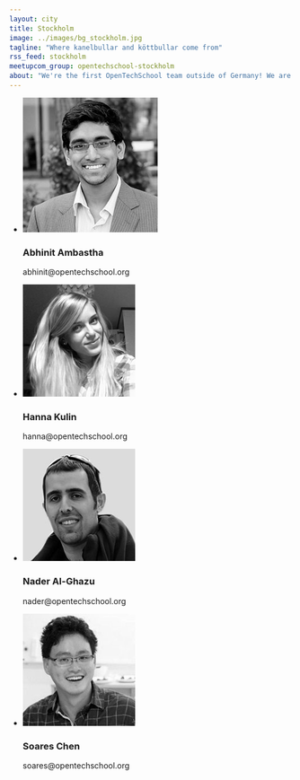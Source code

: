 ```yaml
---
layout: city
title: Stockholm
image: ../images/bg_stockholm.jpg
tagline: "Where kanelbullar and köttbullar come from"
rss_feed: stockholm
meetupcom_group: opentechschool-stockholm
about: "We're the first OpenTechSchool team outside of Germany! We are developing a network of coworking spaces, startups, schools, and institutions to organize our events, and are currently collaborating with the KTH (Royal Institute of Technology) and KKH (Royal Institute of Art) to create a university-powered hacker space in town."
---
```




<ul class="float_list float_list_4 team_list">

  <li class="member">
    <img src="/images/team/abhinit.jpg">
    <h3>Abhinit Ambastha</h3>
    <p>abhinit@opentechschool.org</p>
  </li>

  <li class="member">
    <img src="/images/team/hanna.jpg">
    <h3>Hanna Kulin</h3>
    <p>hanna@opentechschool.org</p>
  </li>


  <li class="member">
    <img src="/images/team/nader.jpg">
    <h3>Nader Al-Ghazu</h3>
    <p>nader@opentechschool.org</p>
  </li>

  <li class="member">
    <img src="/images/team/soares.jpg">
    <h3>Soares Chen</h3>
    <p>soares@opentechschool.org</p>
  </li>

</ul>
